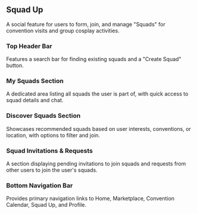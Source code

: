 ## Squad Up
A social feature for users to form, join, and manage "Squads" for convention visits and group cosplay activities.

### Top Header Bar
Features a search bar for finding existing squads and a "Create Squad" button.

### My Squads Section
A dedicated area listing all squads the user is part of, with quick access to squad details and chat.

### Discover Squads Section
Showcases recommended squads based on user interests, conventions, or location, with options to filter and join.

### Squad Invitations & Requests
A section displaying pending invitations to join squads and requests from other users to join the user's squads.

### Bottom Navigation Bar
Provides primary navigation links to Home, Marketplace, Convention Calendar, Squad Up, and Profile.